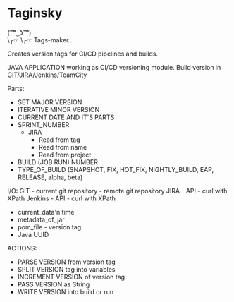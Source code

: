 # Taginsky

  ( ͡ ͡° ͜ ʖ ͡ ͡°)  
  \╭☞ \╭☞  Tags-maker..

Creates version tags for CI/CD pipelines and builds.

JAVA APPLICATION working as CI/CD versioning module.
Build version in GIT/JIRA/Jenkins/TeamCity
 
Parts:
  - SET MAJOR VERSION
  - ITERATIVE MINOR VERSION
  - CURRENT DATE AND IT'S PARTS
  - SPRINT_NUMBER
    - JIRA
	  - Read from tag
	  - Read from name
	  - Read from project
  - BUILD (JOB RUN) NUMBER
  - TYPE_OF_BUILD (SNAPSHOT, FIX, HOT_FIX, NIGHTLY_BUILD, EAP, RELEASE, alpha, beta)
  
I/O:
  GIT
    - current git repository
    - remote git repository
  JIRA 
    - API
	- curl with XPath
  Jenkins 
    - API
	- curl with XPath
  - current_data'n'time
  - metadata_of_jar
  - pom_file - version tag
  - Java UUID
  
 ACTIONS:
   - PARSE VERSION from version tag
   - SPLIT VERSION tag into variables
   - INCREMENT VERSION of version tag
   - PASS VERSION as String
   - WRITE VERSION into build or run
